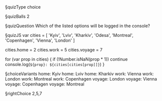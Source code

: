 §quizType
choice

§quizBalls
2

§quizQuestion
Which of the listed options will be logged in the console?




§quizJS
var cities = [
  'Kyiv',
  'Lviv',
  'Kharkiv',
  'Odesa',
  'Montreal',
  'Copenhagen',
  'Vienna',
  'London'
]

cities.home = 2
cities.work = 5
cities.voyage = 7

for (var prop in cities) {
  if (!Number.isNaN(prop * 1)) continue
  console.log(`${prop}: ${cities[cities[prop]]}`)
}




§choiceVariants
home: Kyiv
home: Lviv
home: Kharkiv
work: Vienna
work: London
work: Montreal
work: Copenhagen
voyage: London
voyage: Vienna
voyage: Copenhagen
voyage: Montreal


§rightChoice
2,5,7
